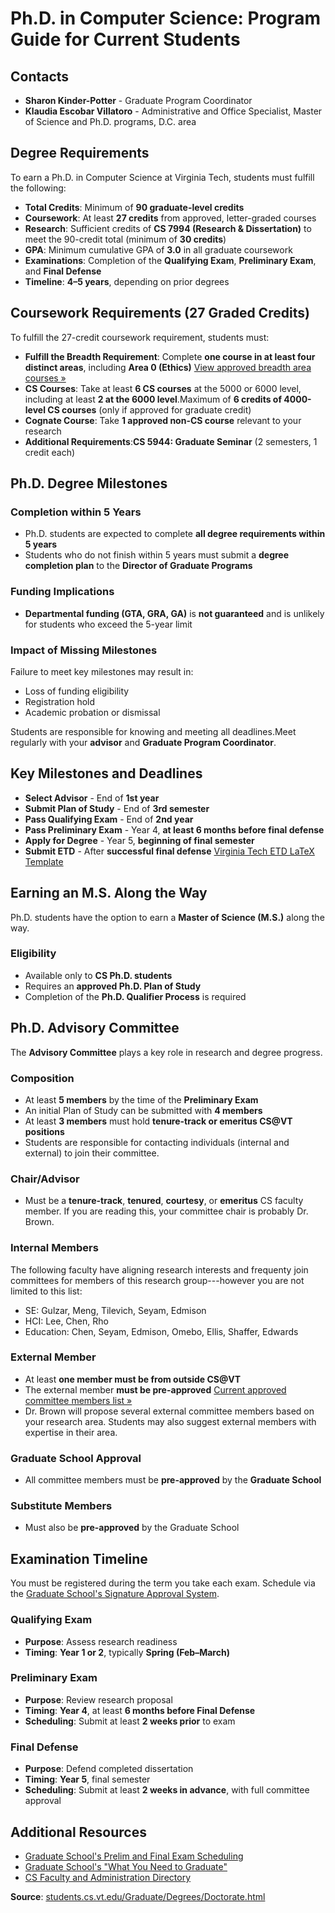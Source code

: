 # Ph.D. in Computer Science: Program Guide for Current Students

## Contacts

- **Sharon Kinder-Potter** - Graduate Program Coordinator
- **Klaudia Escobar Villatoro** - Administrative and Office Specialist, Master of Science and Ph.D. programs, D.C. area

## Degree Requirements

To earn a Ph.D. in Computer Science at Virginia Tech, students must fulfill the following:

- **Total Credits**: Minimum of **90 graduate-level credits**
- **Coursework**: At least **27 credits** from approved, letter-graded courses
- **Research**: Sufficient credits of **CS 7994 (Research & Dissertation)** to meet the 90-credit total (minimum of **30 credits**)
- **GPA**: Minimum cumulative GPA of **3.0** in all graduate coursework
- **Examinations**: Completion of the **Qualifying Exam**, **Preliminary Exam**, and **Final Defense**
- **Timeline**: **4–5 years**, depending on prior degrees

## Coursework Requirements (27 Graded Credits)

To fulfill the 27-credit coursework requirement, students must:

- **Fulfill the Breadth Requirement**: Complete **one course in at least four distinct areas**, including **Area 0 (Ethics)** [View approved breadth area courses »](https://students.cs.vt.edu/Graduate/Degrees/Doctorate.html)
- **CS Courses**: Take at least **6 CS courses** at the 5000 or 6000 level, including at least **2 at the 6000 level**.Maximum of **6 credits of 4000-level CS courses** (only if approved for graduate credit)
- **Cognate Course**: Take **1 approved non-CS course** relevant to your research
- **Additional Requirements**:**CS 5944: Graduate Seminar** (2 semesters, 1 credit each)

## Ph.D. Degree Milestones

### Completion within 5 Years

- Ph.D. students are expected to complete **all degree requirements within 5 years**
- Students who do not finish within 5 years must submit a **degree completion plan** to the **Director of Graduate Programs**

### Funding Implications

- **Departmental funding (GTA, GRA, GA)** is **not guaranteed** and is unlikely for students who exceed the 5-year limit

### Impact of Missing Milestones

Failure to meet key milestones may result in:

- Loss of funding eligibility
- Registration hold
- Academic probation or dismissal

Students are responsible for knowing and meeting all deadlines.Meet regularly with your **advisor** and **Graduate Program Coordinator**.

## Key Milestones and Deadlines

- **Select Advisor** - End of **1st year**
- **Submit Plan of Study** - End of **3rd semester**
- **Pass Qualifying Exam** - End of **2nd year**
- **Pass Preliminary Exam** - Year 4, **at least 6 months before final defense**
- **Apply for Degree** - Year 5, **beginning of final semester**
- **Submit ETD** - After **successful final defense** [Virginia Tech ETD LaTeX Template](https://www.overleaf.com/latex/templates/virginia-tech-etd-template/cpqhbscstfrx#.WusPwtMvxBw)

## Earning an M.S. Along the Way

Ph.D. students have the option to earn a **Master of Science (M.S.)** along the way.

### Eligibility

- Available only to **CS Ph.D. students**
- Requires an **approved Ph.D. Plan of Study**
- Completion of the **Ph.D. Qualifier Process** is required

## Ph.D. Advisory Committee

The **Advisory Committee** plays a key role in research and degree progress.

### Composition

- At least **5 members** by the time of the **Preliminary Exam**
- An initial Plan of Study can be submitted with **4 members**
- At least **3 members** must hold **tenure-track or emeritus CS@VT positions**
- Students are responsible for contacting individuals (internal and external) to join their committee.

### Chair/Advisor

- Must be a **tenure-track**, **tenured**, **courtesy**, or **emeritus** CS faculty member. If you are reading this, your committee chair is probably Dr. Brown.

### Internal Members

The following faculty have aligning research interests and frequenty join committees for members of this research group---however you are not limited to this list:
- SE: Gulzar, Meng, Tilevich, Seyam, Edmison
- HCI: Lee, Chen, Rho
- Education: Chen, Seyam, Edmison, Omebo, Ellis, Shaffer, Edwards

### External Member

- At least **one member must be from outside CS@VT**
- The external member **must be pre-approved** [Current approved committee members list »](https://docs.google.com/spreadsheets/d/1Vw7cWTG1Q1AQxXUTLhnXkROVV0bzzLK-uedaEyfc9H0/edit?gid=0#gid=0)
- Dr. Brown will propose several external committee members based on your research area. Students may also suggest external members with expertise in their area.

### Graduate School Approval

- All committee members must be **pre-approved** by the **Graduate School**

### Substitute Members

- Must also be **pre-approved** by the Graduate School

## Examination Timeline

You must be registered during the term you take each exam. Schedule via the [Graduate School's Signature Approval System](https://graduateschool.vt.edu/academics/what-you-need/etd.html).

### Qualifying Exam

- **Purpose**: Assess research readiness
- **Timing**: **Year 1 or 2**, typically **Spring (Feb–March)**

### Preliminary Exam

- **Purpose**: Review research proposal
- **Timing**: **Year 4**, at least **6 months before Final Defense**
- **Scheduling**: Submit at least **2 weeks prior** to exam

### Final Defense

- **Purpose**: Defend completed dissertation
- **Timing**: **Year 5**, final semester
- **Scheduling**: Submit at least **2 weeks in advance**, with full committee approval

## Additional Resources

- [Graduate School's Prelim and Final Exam Scheduling](https://ess.graduateschool.vt.edu/pages/login.php)
- [Graduate School's "What You Need to Graduate"](https://graduateschool.vt.edu/academics/what-you-need-to-graduate.html)
- [CS Faculty and Administration Directory](https://website.cs.vt.edu/people/faculty.html)

**Source**: [students.cs.vt.edu/Graduate/Degrees/Doctorate.html](https://students.cs.vt.edu/Graduate/Degrees/Doctorate.html)

